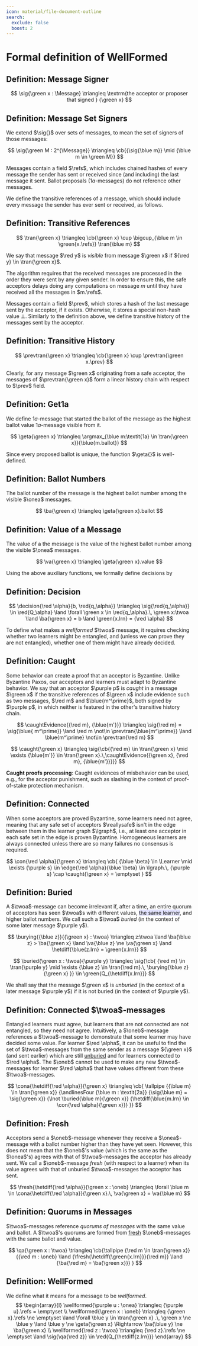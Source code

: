 ```yaml
---
icon: material/file-document-outline
search:
  exclude: false
  boost: 2
---
```


# Formal definition of WellFormed

## Definition: Message Signer

$$
  \sig{\green x : \Message} \triangleq
  \textrm{the acceptor or proposer that signed } {\green x}
$$

## Definition: Message Set Signers

We extend $\sig{}$ over sets of messages, to mean the set of signers of those messages:

$$
  \sig{\green M : 2^{\Message}} \triangleq
  \cb{{\sig{\blue m}} \mid {\blue m \in \green M}}
$$

Messages contain a field $\refs$, which includes chained hashes of every message the sender has sent or received since (and including) the last message it sent.
Ballot proposals ($1a$-messages) do not reference other messages.

We define the transitive references of a message, which should include every message the sender has ever sent or received, as follows.

## Definition: Transitive References

$$
  \tran{\green x} \triangleq
  \cb{\green x} \cup \bigcup_{\blue m \in \green{x.\refs}} \tran{\blue m}
$$

We say that message $\red y$ is _visible_ from message $\green x$ if ${\red y} \in \tran{\green x}$.
<!--- acceptor $\red a$ is _visible_ from message $\green x$ if ${\red a} \in \sig{\tran{\green x}}$ -->

The algorithm requires that the received messages are processed in the order they were sent by any given sender.
In order to ensure this, the safe acceptors delays doing any computations on message $m$ until they have received all the messages in $m.\refs$.

Messages contain a field $\prev$, which stores a hash of the last message sent by the acceptor, if it exists. Otherwise, it stores a special non-hash value $\bot$.
Similarly to the definition above, we define transitive history of the messages sent by the acceptor.

## Definition: Transitive History

$$
  \prevtran{\green x} \triangleq \cb{\green x} \cup \prevtran{\green x.\prev}
$$

Clearly, for any message $\green x$ originating from a safe acceptor, the messages of $\prevtran{\green x}$ form a linear history chain with respect to $\prev$ field.

## Definition: Get1a

We define $1a$-message that started the ballot of the message as the highest ballot value $1a$-message visible from it.

$$
  \geta{\green x} \triangleq
  \argmax_{\blue m:\textit{1a} \in \tran{\green x}}{\blue{m.ballot}}
$$

Since every proposed ballot is unique, the function $\geta{}$ is well-defined.

## Definition: Ballot Numbers

The ballot number of the message is the highest ballot number among the visible $\onea$ messages.

$$
  \ba{\green x} \triangleq \geta{\green x}.ballot
$$

## Definition: Value of a Message

The value of a the message is the value of the highest ballot number among the visible $\onea$ messages.

$$
  \va{\green x} \triangleq \geta{\green x}.value
$$

Using the above auxiliary functions, we formally define decisions by

## Definition: Decision

$$
  \decision{\red \alpha}{b, \red{q_\alpha}} \triangleq
  \sig{\red{q_\alpha}} \in \red{Q_\alpha} \land
  \forall \green x \in \red{q_\alpha}.\,
    \green x:\twoa \land
    \ba{\green x} = b \land
    \green{x.lrn} = {\red \alpha}
$$

To define what makes a _wellformed_ $\twoa$ message, it requires checking whether two learners might be entangled, and (unless we can prove they are not entangled), whether one of them might have already decided.

## Definition: Caught

Some behavior can create a proof that an acceptor is Byzantine.
Unlike Byzantine Paxos, our acceptors and learners must adapt to Byzantine behavior.
We say that an acceptor $\purple p$ is _caught_ in a message $\green x$ if the transitive references of $\green x$ include evidence such as two messages, $\red m$ and $\blue{m^\prime}$, both signed by $\purple p$, in which neither is featured in the other's transitive history chain.

$$
  \caughtEvidence{{\red m}, {\blue{m'}}} \triangleq
  \sig{\red m} = \sig{\blue{ m^\prime}} \land
  \red m \not\in \prevtran{\blue{m^\prime}} \land
  \blue{m^\prime} \not\in \prevtran{\red m}
$$

$$
  \caught{\green x} \triangleq
  \sig{\cb{{\red m} \in \tran{\green x} \mid \exists {\blue{m'}} \in \tran{\green x}.\,\caughtEvidence{{\green x}, {\red m}, {\blue{m'}}}}}
$$

**Caught proofs processing**: Caught evidences of misbehavior can be used, e.g., for the acceptor punishment, such as slashing in the context of proof-of-stake protection mechanism.

## Definition: Connected

When some acceptors are proved Byzantine, some learners need not agree,
meaning that any safe set of acceptors $\reallysafe$ isn't in the edge between them in the learner graph $\lgraph$, i.e.,
at least one acceptor in each safe set in the edge is proven Byzantine.
Homogeneous learners are always connected unless there are so many failures no consensus is required.

$$
  \con{\red \alpha}{\green x} \triangleq
  \cb{
    {\blue \beta} \in \Learner \mid
    \exists {\purple s} \in \edge{\red \alpha}{\blue \beta} \in \lgraph.\,
    {\purple s} \cap \caught{\green x} = \emptyset
  }
$$

## Definition: Buried

A $\twoa$-message can become irrelevant if, after a time, an entire quorum of acceptors has seen $\twoa$s with different values,
<span style="background-color: #E2E2FF">the same learner</span>, and higher ballot numbers.
We call such a $\twoa$ _buried_ (in the context of some later message $\purple y$).

$$
  \burying{{\blue z}}{{\green x} : \twoa} \triangleq
  z:\twoa \land
  \ba{\blue z} > \ba{\green x} \land
  \va{\blue z} \ne \va{\green x} \land
  \hetdiff{\blue{z.lrn} = \green{x.lrn}}
$$

$$
  \buried{\green x : \twoa}{\purple y} \triangleq
  \sig{\cb{
    {\red m} \in \tran{\purple y} \mid
    \exists {\blue z} \in \tran{\red m}.\, \burying{\blue z}{\green x}
  }}
  \in \green{Q_{\hetdiff{x.lrn}}}
$$

We shall say that the message $\green x$ is _unburied_ (in the context of a later message $\purple y$) if it is not buried (in the context of $\purple y$).

## Definition: Connected $\twoa$-messages

Entangled learners must agree, but learners that are not connected are not entangled, so they need not agree.
Intuitively, a $\oneb$-message references a $\twoa$-message to demonstrate that some learner may have decided some value.
For learner $\red \alpha$, it can be useful to find the set of $\twoa$-messages from the same sender as a message ${\green x}$ (and sent earlier)
which are still [unburied](#definition-buried) and for learners connected to $\red \alpha$.
The $\oneb$ cannot be used to make any new $\twoa$-messages for learner $\red \alpha$ that have values different from these $\twoa$-messages.

<!-- $$
  \cona{\hetdiff{\red \alpha}}{\green x} \triangleq
  \cb{
    {\blue m} \in \tran{\green x} \mid
    {\blue m : \twoa} \land
    {\sig{\blue m} = \sig{\green x}} \land
    {\lnot \buried{\blue m}{\green x}} \land
    {\hetdiff{\blue{m.lrn} \in \con{\red \alpha}{\green x}}}
  }
$$ -->

$$
  \cona{\hetdiff{\red \alpha}}{\green x} \triangleq
  \cb{
    \tallpipe
    {{\blue m} \in \tran{\green x}}
    {\andlinesFour
      {\blue m : \textit{2a}}
      {\sig{\blue m} = \sig{\green x}}
      {\lnot \buried{\blue m}{\green x}}
      {\hetdiff{\blue{m.lrn} \in \con{\red \alpha}{\green x}}}
  }}
$$

## Definition: Fresh

Acceptors send a $\oneb$-message whenever they receive a $\onea$-message with a ballot number higher than they have yet seen.
However, this does not mean that the $\oneb$'s value (which is the same as the $\onea$'s) agrees with that of $\twoa$-messages the acceptor has already sent.
We call a $\oneb$-message _fresh_ (with respect to a learner) when its value agrees with that of unburied $\twoa$-messages the acceptor has sent.

$$
  \fresh{\hetdiff{\red \alpha}}{\green x : \oneb} \triangleq
  \forall \blue m \in \cona{\hetdiff{\red \alpha}}{\green x}.\, \va{\green x} = \va{\blue m}
$$

## Definition: Quorums in Messages

$\twoa$-messages reference _quorums of messages_ with the same value and ballot.
A $\twoa$'s quorums are formed from [fresh](#definition-fresh) $\oneb$-messages with the same ballot and value.

$$
  \qa{\green x : \twoa} \triangleq
  \cb{\tallpipe
    {\red m \in \tran{\green x}}
    {{\red m : \oneb} \land
     {\fresh{\hetdiff{\green{x.lrn}}}{\red m}} \land
     {\ba{\red m} = \ba{\green x}}}
  }
$$

## Definition: WellFormed

We define what it means for a message to be _wellformed_.
$$
  \begin{array}{l}
    \wellformed{\purple u : \onea} \triangleq
    {\purple u}.\refs = \emptyset
    \\
    \wellformed{\green x : \oneb} \triangleq
    {\green x}.\refs \ne \emptyset
    \land
    \forall \blue y \in \tran{\green x} .\,
      \green x \ne \blue y
      \land
      \blue y \ne \geta{\green x}
      \Rightarrow
      \ba{\blue y} \ne \ba{\green x}
    \\
    \wellformed{\red z : \twoa} \triangleq
    {\red z}.\refs \ne \emptyset
    \land
    \sig{\qa{\red z}} \in \red{Q_{\hetdiff{z.lrn}}}
\end{array}
$$
